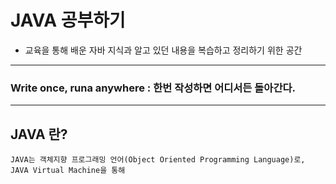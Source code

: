 # JAVA 공부하기
- 교육을 통해 배운 자바 지식과 알고 있던 내용을 복습하고 정리하기 위한 공간
***
### Write once, runa anywhere : 한번 작성하면 어디서든 돌아간다.
***
## JAVA 란?
```
JAVA는 객체지향 프로그래밍 언어(Object Oriented Programming Language)로,
JAVA Virtual Machine을 통해 

```